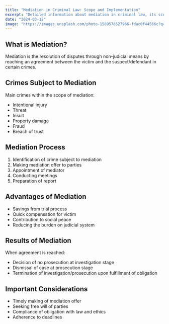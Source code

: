 ```yaml
---
title: "Mediation in Criminal Law: Scope and Implementation"
excerpt: "Detailed information about mediation in criminal law, its scope, process, and advantages."
date: "2024-03-12"
image: "https://images.unsplash.com/photo-1589578527966-fdac0f44566c?q=80"
---
```


## What is Mediation?

Mediation is the resolution of disputes through non-judicial means by reaching an agreement between the victim and the suspect/defendant in certain crimes.

## Crimes Subject to Mediation

Main crimes within the scope of mediation:
- Intentional injury
- Threat
- Insult
- Property damage
- Fraud
- Breach of trust

## Mediation Process

1. Identification of crime subject to mediation
2. Making mediation offer to parties
3. Appointment of mediator
4. Conducting meetings
5. Preparation of report

## Advantages of Mediation

- Savings from trial process
- Quick compensation for victim
- Contribution to social peace
- Reducing the burden on judicial system

## Results of Mediation

When agreement is reached:
- Decision of no prosecution at investigation stage
- Dismissal of case at prosecution stage
- Termination of investigation/prosecution upon fulfillment of obligation

## Important Considerations

- Timely making of mediation offer
- Seeking free will of parties
- Compliance of obligation with law and ethics
- Adherence to deadlines 